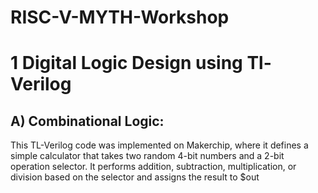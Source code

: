 # RISC-V-MYTH-Workshop
# 1 Digital Logic Design using Tl-Verilog
## A) Combinational Logic:
This TL-Verilog code was implemented on Makerchip, where it defines a simple calculator that takes two random 4-bit numbers and a 2-bit operation selector. It performs addition, subtraction, multiplication, or division based on the selector and assigns the result to $out

